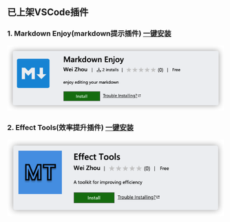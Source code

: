 ## 已上架VSCode插件

### 1. Markdown Enjoy(markdown提示插件) [一键安装](https://marketplace.visualstudio.com/items?itemName=MisterZhouZhou.markdown-enjoy)

![Markdown Enjoy](/screenshoot/markdown-enjoy.png)



### 2. Effect Tools(效率提升插件) [一键安装](https://marketplace.visualstudio.com/items?itemName=MisterZhouZhou.effect-tools)

![Effect Tools](/screenshoot/effect-tools.png)